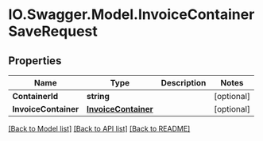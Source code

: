 # IO.Swagger.Model.InvoiceContainerSaveRequest
## Properties

Name | Type | Description | Notes
------------ | ------------- | ------------- | -------------
**ContainerId** | **string** |  | [optional] 
**InvoiceContainer** | [**InvoiceContainer**](InvoiceContainer.md) |  | [optional] 

[[Back to Model list]](../README.md#documentation-for-models) [[Back to API list]](../README.md#documentation-for-api-endpoints) [[Back to README]](../README.md)

